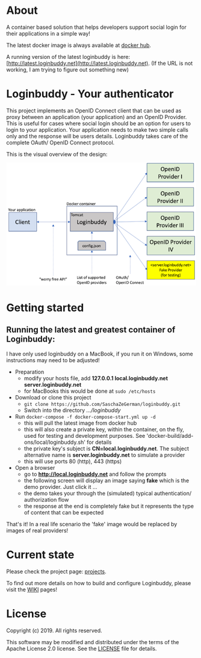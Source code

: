 # About

A container based solution that helps developers support social login for their applications in a simple way!

The latest docker image is always available at [docker hub](https://hub.docker.com/r/saschazegerman/loginbuddy/).

A running version of the latest loginbuddy is here: [http://latest.loginbuddy.net](http://latest.loginbuddy.net). (If the URL is not working, I am trying to figure out something new)

# Loginbuddy - Your authenticator

This project implements an OpenID Connect client that can be used as proxy between an application (your application) and 
an OpenID Provider. This is useful for cases where social login should be an option for users to login to your 
application. Your application needs to make two simple calls only and the response will be users details. Loginbuddy 
takes care of the complete OAuth/ OpenID Connect protocol.

This is the visual overview of the design:

![alt overview](doc/overview_700.png)

# Getting started

## Running the latest and greatest container of Loginbuddy:

I have only used loginbuddy on a MacBook, if you run it on Windows, some instructions may need to be adjusted!

- Preparation
  - modify your hosts file, add **127.0.0.1 local.loginbuddy.net server.loginbuddy.net**
  - for MacBooks this would be done at ```sudo /etc/hosts```
- Download or clone this project
  - ```git clone https://github.com/SaschaZeGerman/loginbuddy.git```
  - Switch into the directory *.../loginbuddy*
- Run ```docker-compose -f docker-compose-start.yml up -d```
  - this will pull the latest image from docker hub
  - this will also create a private key, within the container, on the fly, used for testing and development purposes. See 'docker-build/add-ons/local/loginbuddy.sh' for details
  - the private key's subject is **CN=local.loginbuddy.net**. The subject alternative name is **server.loginbuddy.net** to simulate a provider
  - this will use ports 80 (http), 443 (https)
- Open a browser
  - go to **http://local.loginbuddy.net** and follow the prompts
  - the following screen will display an image saying **fake** which is the demo provider. Just click it ...
  - the demo takes your through the (simulated) typical authentication/ authorization flow
  - the response at the end is completely fake but it represents the type of content that can be expected 

That's it! In a real life scenario the 'fake' image would be replaced by images of real providers!

# Current state

Please check the project page: [projects](https://github.com/SaschaZeGerman/loginbuddy/projects).

To find out more details on how to build and configure Loginbuddy, please visit the [WIKI](https://github.com/SaschaZeGerman/loginbuddy/wiki) pages!

# License

Copyright (c) 2019. All rights reserved.

This software may be modified and distributed under the terms of the Apache License 2.0 license. See the [LICENSE](/LICENSE) file for details.